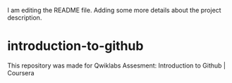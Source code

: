 I am editing the README file. Adding some more details about the project description.
# introduction-to-github
This repository was made for Qwiklabs Assesment: Introduction to Github | Coursera
